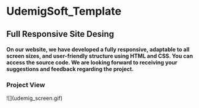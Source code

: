 # UdemigSoft_Template

<h2> Full Responsive Site Desing </h2>

<h4> On our website, we have developed a fully responsive, adaptable to all screen sizes, and user-friendly structure using HTML and CSS. You can access the source code. We are looking forward to receiving your suggestions and feedback regarding the project. </h4>

<h3> Project View </h3>
![](udemig_screen.gif)
